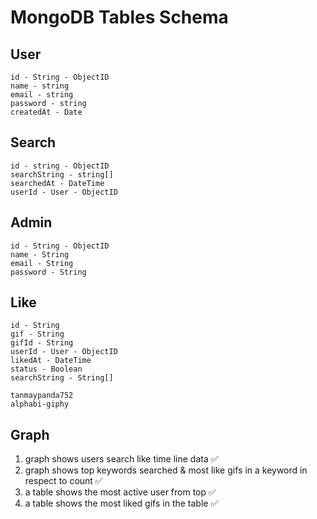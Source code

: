 # MongoDB Tables Schema

## User

    id - String - ObjectID
    name - string
    email - string
    password - string
    createdAt - Date

## Search

    id - string - ObjectID
    searchString - string[]
    searchedAt - DateTime
    userId - User - ObjectID

## Admin

    id - String - ObjectID
    name - String
    email - String
    password - String

## Like

    id - String
    gif - String
    gifId - String
    userId - User - ObjectID
    likedAt - DateTime
    status - Boolean
    searchString - String[]

<!-- Database Password -->

    tanmaypanda752
    alphabi-giphy

## Graph

1. graph shows users search like time line data ✅
2. graph shows top keywords searched & most like gifs in a keyword in respect to count ✅
3. a table shows the most active user from top ✅
4. a table shows the most liked gifs in the table ✅
